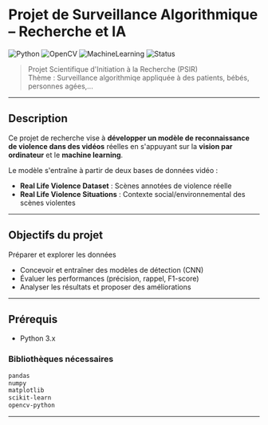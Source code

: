# Projet de Surveillance Algorithmique – Recherche et IA
![Python](https://img.shields.io/badge/Python-3.10-blue?logo=python)
![OpenCV](https://img.shields.io/badge/OpenCV-Used-important?logo=opencv)
![MachineLearning](https://img.shields.io/badge/Machine%20Learning-AI-green?logo=scikit-learn)
![Status](https://img.shields.io/badge/Status-%20Achevé-yellow)


> Projet Scientifique d'Initiation à la Recherche (PSIR)  
> Thème : Surveillance algorithmiqe appliquée à des patients, bébés, personnes agées,...

---

##  Description

Ce projet de recherche vise à **développer un modèle de reconnaissance de violence dans des vidéos** réelles en s'appuyant sur la **vision par ordinateur** et le **machine learning**.

Le modèle s'entraîne à partir de deux bases de données vidéo :

-  **Real Life Violence Dataset** : Scènes annotées de violence réelle
-  **Real Life Violence Situations** : Contexte social/environnemental des scènes violentes

---

##  Objectifs du projet

Préparer et explorer les données
- Concevoir et entraîner des modèles de détection (CNN)
- Évaluer les performances (précision, rappel, F1-score)
- Analyser les résultats et proposer des améliorations

---

## Prérequis

- Python 3.x

###  Bibliothèques nécessaires

```bash
pandas
numpy
matplotlib
scikit-learn
opencv-python
````
---






